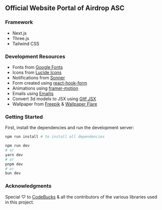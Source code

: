## Official Website Portal of Airdrop ASC

### Framework

- Next.js
- Three.js
- Tailwind CSS

### Development Resources

- Fonts from [Google Fonts](https://fonts.google.com/) <br />
- Icons from [Lucide Icons](https://lucide.dev/) <br />
- Notifications from [Sonner](https://sonner.emilkowal.ski/) <br />
- Form created using [react-hook-form](https://react-hook-form.com/) <br />
- Animations using [framer-motion](https://www.framer.com/motion/) <br />
- Emails using [Emailjs](https://www.emailjs.com/) <br />
- Convert 3d models to JSX using [Gltf JSX](https://github.com/pmndrs/gltfjsx) <br />
- Wallpaper from [Freepik](https://www.freepik.com) & [Wallpaper Flare](https://www.wallpaperflare.com)

### Getting Started

First, install the dependencies and run the development server:

```bash
npm run install # to install all dependencies

npm run dev
# or
yarn dev
# or
pnpm dev
# or
bun dev
```

### Acknowledgments

Special ♡ to [CodeBucks](https://github.com/codebucks27) & all the contributors of the various libraries used in this project.
